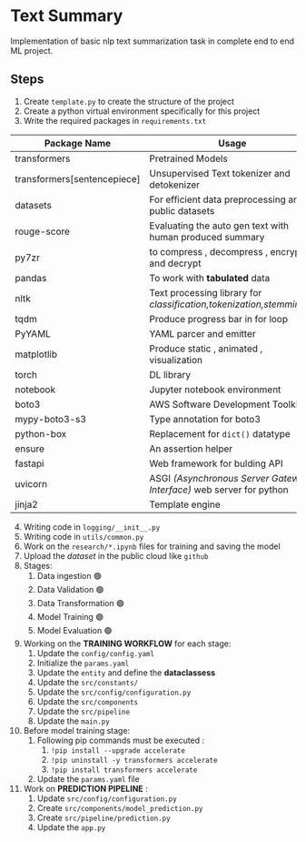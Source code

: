 # Text Summary
Implementation of basic nlp text summarization task in complete end to end ML project.

## Steps
1. Create `template.py` to create the structure of the project
2. Create a python virtual environment specifically for this project
3. Write the required packages in `requirements.txt`

| Package Name | Usage |
| ------------ | ----- |
| transformers | Pretrained Models |
| transformers[sentencepiece] | Unsupervised Text tokenizer and detokenizer |
| datasets | For efficient data preprocessing and public datasets |
| rouge-score | Evaluating the auto gen text with human produced summary |
| py7zr | to compress , decompress , encrypt and decrypt |
| pandas | To work with **tabulated** data |
| nltk | Text processing library for *classification,tokenization,stemming,...* |
| tqdm | Produce progress bar in for loop |
| PyYAML | YAML parcer and emitter |
| matplotlib | Produce static , animated , visualization | 
| torch | DL library |
| notebook | Jupyter notebook environment |
| boto3 | AWS Software Development Toolkit |
| mypy-boto3-s3 | Type annotation for boto3 |
| python-box | Replacement for `dict()` datatype |
| ensure | An assertion helper |
| fastapi | Web framework for bulding API |
| uvicorn | ASGI *(Asynchronous Server Gateway Interface)* web server for python |
| jinja2 | Template engine |

4. Writing code in `logging/__init__.py`
5. Writing code in `utils/common.py` 
6. Work on the `research/*.ipynb` files for training and saving the model
7. Upload the *dataset* in the public cloud like `github`
8. Stages:
    1. Data ingestion      🟢 
    2. Data Validation     🟢 
    3. Data Transformation 🟢
    4. Model Training      🟢
    5. Model Evaluation    🟢
9. Working on the **TRAINING WORKFLOW** for each stage:
    1. Update the `config/config.yaml`
    2. Initialize the `params.yaml`
    3. Update the `entity` and define the **dataclassess**
    4. Update the `src/constants/`
    5. Update the `src/config/configuration.py`
    6. Update the `src/components`
    7. Update the `src/pipeline`
    8. Update the `main.py`
10. Before model training stage:
    1. Following pip commands must be executed : 
        1. `!pip install --upgrade accelerate`
        2. `!pip uninstall -y transformers accelerate`
        3. `!pip install transformers accelerate` 
    2. Update the `params.yaml` file
11. Work on **PREDICTION PIPELINE** :
    1. Update `src/config/configuration.py`
    2. Create `src/components/model_prediction.py`
    3. Create `src/pipeline/prediction.py`
    4. Update the `app.py` 